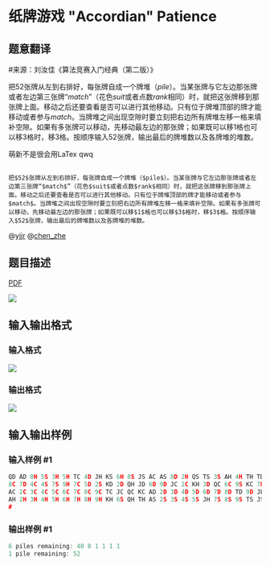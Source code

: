 # 纸牌游戏 &quot;Accordian&quot; Patience

## 题意翻译

#来源：刘汝佳《算法竞赛入门经典（第二版）》

把$52$张牌从左到右排好，每张牌自成一个牌堆（$pile$）。当某张牌与它左边那张牌或者左边第三张牌“$match$”（花色$suit$或者点数$rank$相同）时，就把这张牌移到那张牌上面。移动之后还要查看是否可以进行其他移动。只有位于牌堆顶部的牌才能移动或者参与$match$。当牌堆之间出现空隙时要立刻把右边所有牌堆左移一格来填补空隙。如果有多张牌可以移动，先移动最左边的那张牌；如果既可以移$1$格也可以移$3$格时，移$3$格。按顺序输入$52$张牌，输出最后的牌堆数以及各牌堆的堆数。

萌新不是很会用LaTex qwq

```

把$52$张牌从左到右排好，每张牌自成一个牌堆（$pile$）。当某张牌与它左边那张牌或者左边第三张牌“$match$”（花色$suit$或者点数$rank$相同）时，就把这张牌移到那张牌上面。移动之后还要查看是否可以进行其他移动。只有位于牌堆顶部的牌才能移动或者参与$match$。当牌堆之间出现空隙时要立刻把右边所有牌堆左移一格来填补空隙。如果有多张牌可以移动，先移动最左边的那张牌；如果既可以移$1$格也可以移$3$格时，移$3$格。按顺序输入$52$张牌，输出最后的牌堆数以及各牌堆的堆数。

```

@[yjjr](/space/show?uid=5088) @[chen_zhe](/space/show?uid=8457) 

## 题目描述

[problemUrl]: https://uva.onlinejudge.org/index.php?option=com_onlinejudge&Itemid=8&category=3&page=show_problem&problem=63

[PDF](https://uva.onlinejudge.org/external/1/p127.pdf)

![](https://cdn.luogu.com.cn/upload/vjudge_pic/UVA127/301b67574f2f3489cd9b9fa6c830432052e29863.png)

## 输入输出格式

### 输入格式

![](https://cdn.luogu.com.cn/upload/vjudge_pic/UVA127/4e54ec2ef6e6da2aac3392da10726e2a7308f38e.png)

### 输出格式

![](https://cdn.luogu.com.cn/upload/vjudge_pic/UVA127/ea9b9377be8cbbba55972c22250cbfecd451216a.png)

## 输入输出样例

### 输入样例 #1

```cpp
QD AD 8H 5S 3H 5H TC 4D JH KS 6H 8S JS AC AS 8D 2H QS TS 3S AH 4H TH TD 3C 6S
8C 7D 4C 4S 7S 9H 7C 5D 2S KD 2D QH JD 6D 9D JC 2C KH 3D QC 6C 9S KC 7H 9C 5C
AC 2C 3C 4C 5C 6C 7C 8C 9C TC JC QC KC AD 2D 3D 4D 5D 6D 7D 8D TD 9D JD QD KD
AH 2H 3H 4H 5H 6H 7H 8H 9H KH 6S QH TH AS 2S 3S 4S 5S JH 7S 8S 9S TS JS QS KS
#
```


### 输出样例 #1

```cpp
6 piles remaining: 40 8 1 1 1 1
1 pile remaining: 52
```


